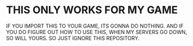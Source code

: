 # THIS ONLY WORKS FOR MY GAME

IF YOU IMPORT THIS TO YOUR GAME, ITS GONNA DO NOTHING.
AND IF YOU DO FIGURE OUT HOW TO USE THIS, WHEN MY SERVERS GO DOWN, SO WILL YOURS.
SO JUST IGNORE THIS REPOSITORY.
